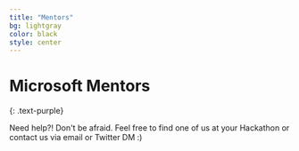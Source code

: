 ```yaml
---
title: "Mentors"
bg: lightgray
color: black
style: center
---
```

# Microsoft Mentors

{: .text-purple}

Need help?! Don't be afraid. Feel free to find one of us at your Hackathon or contact us via email or Twitter DM :)

